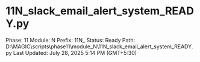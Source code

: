 # 11N_slack_email_alert_system_READY.py

Phase: 11
Module: N
Prefix: 11N_
Status: Ready
Path: D:\MAGIC\scripts\phase11\module_N\11N_slack_email_alert_system_READY.py
Last Updated: July 28, 2025 5:14 PM (GMT+5:30)